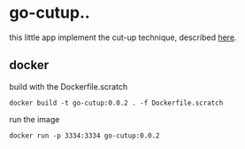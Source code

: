 # go-cutup..

this little app implement the cut-up technique, described [here](https://en.wikipedia.org/wiki/Cut-up_technique).

## docker

build with the Dockerfile.scratch

```
docker build -t go-cutup:0.0.2 . -f Dockerfile.scratch
```

run the image

```
docker run -p 3334:3334 go-cutup:0.0.2
```
